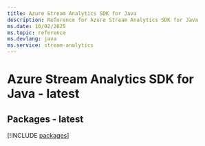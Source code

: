 ```yaml
---
title: Azure Stream Analytics SDK for Java
description: Reference for Azure Stream Analytics SDK for Java
ms.date: 10/02/2025
ms.topic: reference
ms.devlang: java
ms.service: stream-analytics
---
```

# Azure Stream Analytics SDK for Java - latest
## Packages - latest
[!INCLUDE [packages](stream-analytics-index.md)]